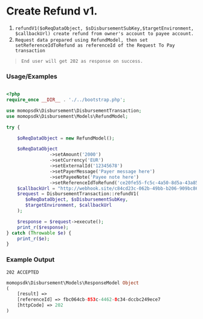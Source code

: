 # Create Refund v1.

1.	`refundV1($oReqDataObject, $sDisbursementSubKey,$targetEnvironment, $callbackUrl) create refund from owner's account to payee account.`
2. `Request data prepared using RefundModel, then set setReferenceIdToRefund as referenceId of the Request To Pay transaction`

> `End user will get 202 as response on success. `

### Usage/Examples

```php

<?php
require_once __DIR__ . './../bootstrap.php';

use momopsdk\Disbursement\DisbursementTransaction;
use momopsdk\Disbursement\Models\RefundModel;

try {

    $oReqDataObject = new RefundModel();

    $oReqDataObject
                ->setAmount('2000')
                ->setCurrency('EUR')
                ->setExternalId('12345678')
                ->setPayerMessage('Payer message here')
                ->setPayeeNote('Payee note here')
                ->setReferenceIdToRefund('ce20fe55-fc5c-4a50-8d5a-43a85e67f928');
    $callbackUrl = "http://webhook.site/c84cd23c-062b-49bb-b206-909bc8625207";
    $request = DisbursementTransaction::refundV1(
       $oReqDataObject, $sDisbursementSubKey,
       $targetEnvironment, $callbackUrl
    );

    $response = $request->execute();
    print_r($response);
} catch (Throwable $e) {
    print_r($e);
}

```

### Example Output
`202 ACCEPTED`
```php
momopsdk\Disbursement\Models\ResponseModel Object
(
    [result] =>
    [referenceId] => fbc064cb-853c-4462-8c34-dccbc249ece7
    [httpCode] => 202
)


```

